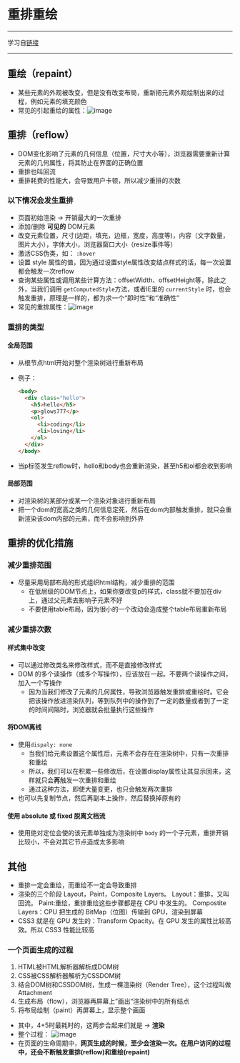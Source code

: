 # 重排重绘

---

学习自[链接](https://juejin.cn/post/6844904083212468238)

---

## 重绘（repaint）

- 某些元素的外观被改变，但是没有改变布局，重新把元素外观绘制出来的过程，例如元素的填充颜色
- 常见的引起重绘的属性：![image](https://cdn.staticaly.com/gh/glows777/image-hosting@main/BlogImage/image.4qadvfcjdq80.webp)

## 重排（reflow）

- DOM变化影响了元素的几何信息（位置，尺寸大小等），浏览器需要重新计算元素的几何属性，将其防止在界面的正确位置
- 重排也叫回流
- 重排耗费的性能大，会导致用户卡顿，所以减少重排的次数

### 以下情况会发生重排

- 页面初始渲染 -> 开销最大的一次重排
- 添加/删除 **可见的** DOM元素
- 改变元素位置，尺寸(边距，填充，边框，宽度，高度等)，内容（文字数量，图片大小），字体大小，浏览器窗口大小（resize事件等）
- 激活CSS伪类，如： `:hover`
- 设置 style 属性的值，因为通过设置style属性改变结点样式的话，每一次设置都会触发一次reflow
- 查询某些属性或调用某些计算方法：offsetWidth、offsetHeight等，除此之外，当我们调用 `getComputedStyle`方法，或者IE里的 `currentStyle` 时，也会触发重排，原理是一样的，都为求一个“即时性”和“准确性”
- 常见的重排属性：![image](https://cdn.staticaly.com/gh/glows777/image-hosting@main/BlogImage/image.57sgfniv42k0.webp)

### 重排的类型

#### 全局范围

- 从根节点html开始对整个渲染树进行重新布局

- 例子：

  ```html
  <body>
    <div class="hello">
      <h5>hello</h5>
      <p>glows777</p>
      <ol>
        <li>coding</li>
        <li>loving</li>
      </ol>
    </div>
  </body>
  ```

- 当p标签发生reflow时，hello和body也会重新渲染，甚至h5和ol都会收到影响

#### 局部范围

- 对渲染树的某部分或某一个渲染对象进行重新布局
- 把一个dom的宽高之类的几何信息定死，然后在dom内部触发重排，就只会重新渲染该dom内部的元素，而不会影响到外界

## 重排的优化措施

### 减少重排范围

- 尽量采用局部布局的形式组织html结构，减少重排的范围
  - 在低层级的DOM节点上，如果你要改变p的样式，class就不要加在div上，通过父元素去影响子元素不好
  - 不要使用table布局，因为很小的一个改动会造成整个table布局重新布局

### 减少重排次数

#### 样式集中改变

- 可以通过修改类名来修改样式，而不是直接修改样式
- DOM 的多个读操作（或多个写操作），应该放在一起。不要两个读操作之间，加入一个写操作
  - 因为当我们修改了元素的几何属性，导致浏览器触发重排或重绘时。它会把该操作放进渲染队列，等到队列中的操作到了一定的数量或者到了一定的时间间隔时，浏览器就会批量执行这些操作

#### 将DOM离线

- 使用`dispaly: none`
  - 当我们给元素设置这个属性后，元素不会存在在渲染树中，只有一次重排和重绘
  - 所以，我们可以在积累一些修改后，在设置display属性让其显示回来，这样就只会**再**触发一次重排和重绘
  - 通过这种方法，即使大量变更，也只会触发两次重排
- 也可以先复制节点，然后再副本上操作，然后替换掉原有的

#### 使用 absolute 或 fixed 脱离文档流

- 使用绝对定位会使的该元素单独成为渲染树中 `body` 的一个子元素，重排开销比较小，不会对其它节点造成太多影响

## 其他

- 重排一定会重绘，而重绘不一定会导致重排
- 渲染的三个阶段 Layout，Paint，Composite Layers。 Layout：重排，又叫回流。 Paint:重绘，重排重绘这些步骤都是在 CPU 中发生的。 Compostite Layers：CPU 把生成的 BitMap（位图）传输到 GPU，渲染到屏幕
- CSS3 就是在 GPU 发生的：Transform Opacity。在 GPU 发生的属性比较高效。所以 CSS3 性能比较高

### 一个页面生成的过程

1. HTML被HTML解析器解析成DOM树
2. CSS被CSS解析器解析为CSSDOM树
3. 结合DOM树和CSSDOM树，生成一棵渲染树（Render Tree），这个过程叫做Attachment
4. 生成布局（flow），浏览器再屏幕上”画出“渲染树中的所有结点
5. 将布局绘制（paint）再屏幕上，显示整个画面

- 其中，4+5时最耗时的，这两步合起来们就是 -> **渲染**
- 整个过程： ![image](https://cdn.staticaly.com/gh/glows777/image-hosting@main/BlogImage/image.3zimb43yixk0.webp)
- 在页面的生命周期中，**网页生成的时候，至少会渲染一次。在用户访问的过程中，还会不断触发重排(reflow)和重绘(repaint)**

















































